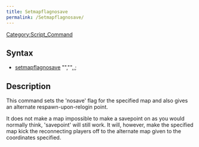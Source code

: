 ```yaml
---
title: Setmapflagnosave
permalink: /Setmapflagnosave/
---
```


[Category:Script_Command](/Category:Script_Command "wikilink")

Syntax
------

-   [setmapflagnosave](/setmapflagnosave "wikilink") "<map name>","<alternate map name>",<x>,<y>;

Description
-----------

This command sets the 'nosave' flag for the specified map and also gives an alternate respawn-upon-relogin point.

It does not make a map impossible to make a savepoint on as you would normally think, 'savepoint' will still work. It will, however, make the specified map kick the reconnecting players off to the alternate map given to the coordinates specified.